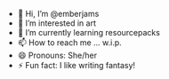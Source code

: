 - 👋 Hi, I’m @emberjams
- 👀 I’m interested in art
- 🌱 I’m currently learning resourcepacks
- 📫 How to reach me ... w.i.p.
- 😄 Pronouns: She/her
- ⚡ Fun fact: I like writing fantasy!

<!---
emberjams/emberjams is a ✨ special ✨ repository because its `README.md` (this file) appears on your GitHub profile.
You can click the Preview link to take a look at your changes.
--->
